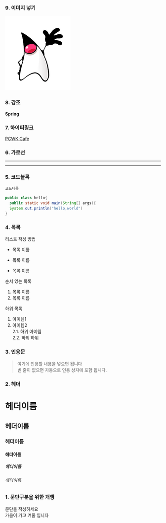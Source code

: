 ### 9. 이미지 넣기  
![PCWK Cafe](https://github.com/hykim-king/MARKDOWN_EDU/blob/main/duke.png)      

### 8. 강조
**Spring**  

### 7. 하이퍼링크    
[PCWK Cafe](https://cafe.daum.net/pcwk/ "설명 문구")      

### 6. 가로선  
---  
***  

### 5. 코드블록  
```프로그래밍 언어  
코드내용  
```

```JAVA  
public class hello{  
  public static void main(String[] args){  
  System.out.println("hello,world")  
}  
```  
### 4. 목록  
리스트 작성 방법  
* 목록 이름    
- 목록 이름  
+ 목록 이름 
 
순서 있는 목록  
1. 목록 이름  
2. 목록 이름  

하위 목록  
1. 아이템1    
2. 아이템2  
2.1. 하위 아이템  
2.2. 하위 하위

### 3. 인용문  
> 여기에 인용할 내용을 넣으면 됩니다   
> 빈 줄이 없으면 자동으로 인용 상자에 포함 됩니다.  



### 2. 헤더    
# 헤더이름  
## 헤더이름  
### 헤더이름  
#### 헤더이름  
##### 헤더이름  
###### 헤더이름  
### 1. 문단구분을 위한 개행
문단을 작성하세요  
가을이 가고 겨울 입니다
